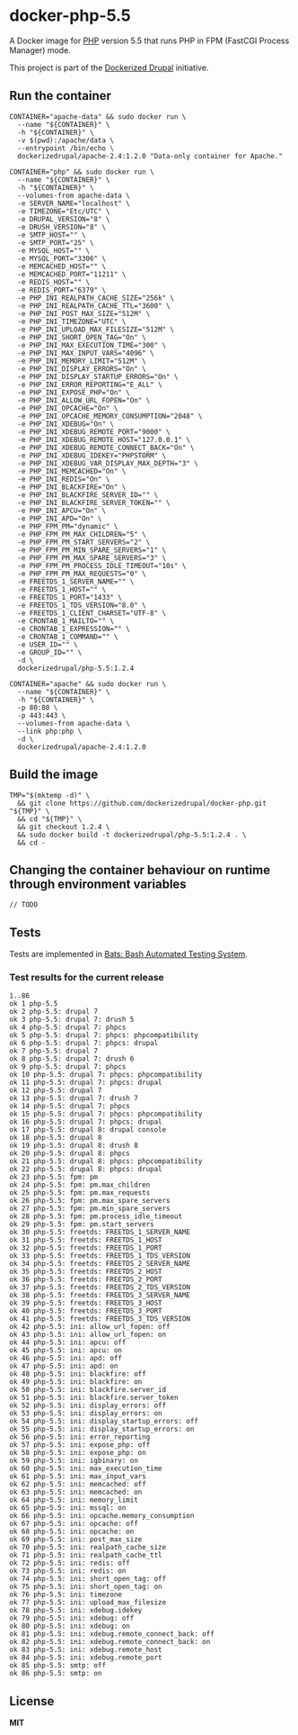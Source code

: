 # docker-php-5.5

A Docker image for [PHP](http://php.net/) version 5.5 that runs PHP in FPM (FastCGI Process Manager) mode.

This project is part of the [Dockerized Drupal](https://dockerizedrupal.com/) initiative.

## Run the container

    CONTAINER="apache-data" && sudo docker run \
      --name "${CONTAINER}" \
      -h "${CONTAINER}" \
      -v $(pwd):/apache/data \
      --entrypoint /bin/echo \
      dockerizedrupal/apache-2.4:1.2.0 "Data-only container for Apache."
      
    CONTAINER="php" && sudo docker run \
      --name "${CONTAINER}" \
      -h "${CONTAINER}" \
      --volumes-from apache-data \
      -e SERVER_NAME="localhost" \
      -e TIMEZONE="Etc/UTC" \
      -e DRUPAL_VERSION="8" \
      -e DRUSH_VERSION="8" \
      -e SMTP_HOST="" \
      -e SMTP_PORT="25" \
      -e MYSQL_HOST="" \
      -e MYSQL_PORT="3306" \
      -e MEMCACHED_HOST="" \
      -e MEMCACHED_PORT="11211" \
      -e REDIS_HOST="" \
      -e REDIS_PORT="6379" \
      -e PHP_INI_REALPATH_CACHE_SIZE="256k" \
      -e PHP_INI_REALPATH_CACHE_TTL="3600" \
      -e PHP_INI_POST_MAX_SIZE="512M" \
      -e PHP_INI_TIMEZONE="UTC" \
      -e PHP_INI_UPLOAD_MAX_FILESIZE="512M" \
      -e PHP_INI_SHORT_OPEN_TAG="On" \
      -e PHP_INI_MAX_EXECUTION_TIME="300" \
      -e PHP_INI_MAX_INPUT_VARS="4096" \
      -e PHP_INI_MEMORY_LIMIT="512M" \
      -e PHP_INI_DISPLAY_ERRORS="On" \
      -e PHP_INI_DISPLAY_STARTUP_ERRORS="On" \
      -e PHP_INI_ERROR_REPORTING="E_ALL" \
      -e PHP_INI_EXPOSE_PHP="On" \
      -e PHP_INI_ALLOW_URL_FOPEN="On" \
      -e PHP_INI_OPCACHE="On" \
      -e PHP_INI_OPCACHE_MEMORY_CONSUMPTION="2048" \
      -e PHP_INI_XDEBUG="On" \
      -e PHP_INI_XDEBUG_REMOTE_PORT="9000" \
      -e PHP_INI_XDEBUG_REMOTE_HOST="127.0.0.1" \
      -e PHP_INI_XDEBUG_REMOTE_CONNECT_BACK="On" \
      -e PHP_INI_XDEBUG_IDEKEY="PHPSTORM" \
      -e PHP_INI_XDEBUG_VAR_DISPLAY_MAX_DEPTH="3" \
      -e PHP_INI_MEMCACHED="On" \
      -e PHP_INI_REDIS="On" \
      -e PHP_INI_BLACKFIRE="On" \
      -e PHP_INI_BLACKFIRE_SERVER_ID="" \
      -e PHP_INI_BLACKFIRE_SERVER_TOKEN="" \
      -e PHP_INI_APCU="On" \
      -e PHP_INI_APD="On" \
      -e PHP_FPM_PM="dynamic" \
      -e PHP_FPM_PM_MAX_CHILDREN="5" \
      -e PHP_FPM_PM_START_SERVERS="2" \
      -e PHP_FPM_PM_MIN_SPARE_SERVERS="1" \
      -e PHP_FPM_PM_MAX_SPARE_SERVERS="3" \
      -e PHP_FPM_PM_PROCESS_IDLE_TIMEOUT="10s" \
      -e PHP_FPM_PM_MAX_REQUESTS="0" \
      -e FREETDS_1_SERVER_NAME="" \
      -e FREETDS_1_HOST="" \
      -e FREETDS_1_PORT="1433" \
      -e FREETDS_1_TDS_VERSION="8.0" \
      -e FREETDS_1_CLIENT_CHARSET="UTF-8" \
      -e CRONTAB_1_MAILTO="" \
      -e CRONTAB_1_EXPRESSION="" \
      -e CRONTAB_1_COMMAND="" \
      -e USER_ID="" \
      -e GROUP_ID="" \
      -d \
      dockerizedrupal/php-5.5:1.2.4

    CONTAINER="apache" && sudo docker run \
      --name "${CONTAINER}" \
      -h "${CONTAINER}" \
      -p 80:80 \
      -p 443:443 \
      --volumes-from apache-data \
      --link php:php \
      -d \
      dockerizedrupal/apache-2.4:1.2.0
      
## Build the image

    TMP="$(mktemp -d)" \
      && git clone https://github.com/dockerizedrupal/docker-php.git "${TMP}" \
      && cd "${TMP}" \
      && git checkout 1.2.4 \
      && sudo docker build -t dockerizedrupal/php-5.5:1.2.4 . \
      && cd -

## Changing the container behaviour on runtime through environment variables

    // TODO

## Tests

Tests are implemented in [Bats: Bash Automated Testing System](https://github.com/sstephenson/bats).

### Test results for the current release

    1..86
    ok 1 php-5.5
    ok 2 php-5.5: drupal 7
    ok 3 php-5.5: drupal 7: drush 5
    ok 4 php-5.5: drupal 7: phpcs
    ok 5 php-5.5: drupal 7: phpcs: phpcompatibility
    ok 6 php-5.5: drupal 7: phpcs: drupal
    ok 7 php-5.5: drupal 7
    ok 8 php-5.5: drupal 7: drush 6
    ok 9 php-5.5: drupal 7: phpcs
    ok 10 php-5.5: drupal 7: phpcs: phpcompatibility
    ok 11 php-5.5: drupal 7: phpcs: drupal
    ok 12 php-5.5: drupal 7
    ok 13 php-5.5: drupal 7: drush 7
    ok 14 php-5.5: drupal 7: phpcs
    ok 15 php-5.5: drupal 7: phpcs: phpcompatibility
    ok 16 php-5.5: drupal 7: phpcs: drupal
    ok 17 php-5.5: drupal 8: drupal console
    ok 18 php-5.5: drupal 8
    ok 19 php-5.5: drupal 8: drush 8
    ok 20 php-5.5: drupal 8: phpcs
    ok 21 php-5.5: drupal 8: phpcs: phpcompatibility
    ok 22 php-5.5: drupal 8: phpcs: drupal
    ok 23 php-5.5: fpm: pm
    ok 24 php-5.5: fpm: pm.max_children
    ok 25 php-5.5: fpm: pm.max_requests
    ok 26 php-5.5: fpm: pm.max_spare_servers
    ok 27 php-5.5: fpm: pm.min_spare_servers
    ok 28 php-5.5: fpm: pm.process_idle_timeout
    ok 29 php-5.5: fpm: pm.start_servers
    ok 30 php-5.5: freetds: FREETDS_1_SERVER_NAME
    ok 31 php-5.5: freetds: FREETDS_1_HOST
    ok 32 php-5.5: freetds: FREETDS_1_PORT
    ok 33 php-5.5: freetds: FREETDS_1_TDS_VERSION
    ok 34 php-5.5: freetds: FREETDS_2_SERVER_NAME
    ok 35 php-5.5: freetds: FREETDS_2_HOST
    ok 36 php-5.5: freetds: FREETDS_2_PORT
    ok 37 php-5.5: freetds: FREETDS_2_TDS_VERSION
    ok 38 php-5.5: freetds: FREETDS_3_SERVER_NAME
    ok 39 php-5.5: freetds: FREETDS_3_HOST
    ok 40 php-5.5: freetds: FREETDS_3_PORT
    ok 41 php-5.5: freetds: FREETDS_3_TDS_VERSION
    ok 42 php-5.5: ini: allow_url_fopen: off
    ok 43 php-5.5: ini: allow_url_fopen: on
    ok 44 php-5.5: ini: apcu: off
    ok 45 php-5.5: ini: apcu: on
    ok 46 php-5.5: ini: apd: off
    ok 47 php-5.5: ini: apd: on
    ok 48 php-5.5: ini: blackfire: off
    ok 49 php-5.5: ini: blackfire: on
    ok 50 php-5.5: ini: blackfire.server_id
    ok 51 php-5.5: ini: blackfire.server_token
    ok 52 php-5.5: ini: display_errors: off
    ok 53 php-5.5: ini: display_errors: on
    ok 54 php-5.5: ini: display_startup_errors: off
    ok 55 php-5.5: ini: display_startup_errors: on
    ok 56 php-5.5: ini: error_reporting
    ok 57 php-5.5: ini: expose_php: off
    ok 58 php-5.5: ini: expose_php: on
    ok 59 php-5.5: ini: igbinary: on
    ok 60 php-5.5: ini: max_execution_time
    ok 61 php-5.5: ini: max_input_vars
    ok 62 php-5.5: ini: memcached: off
    ok 63 php-5.5: ini: memcached: on
    ok 64 php-5.5: ini: memory_limit
    ok 65 php-5.5: ini: mssql: on
    ok 66 php-5.5: ini: opcache.memory_consumption
    ok 67 php-5.5: ini: opcache: off
    ok 68 php-5.5: ini: opcache: on
    ok 69 php-5.5: ini: post_max_size
    ok 70 php-5.5: ini: realpath_cache_size
    ok 71 php-5.5: ini: realpath_cache_ttl
    ok 72 php-5.5: ini: redis: off
    ok 73 php-5.5: ini: redis: on
    ok 74 php-5.5: ini: short_open_tag: off
    ok 75 php-5.5: ini: short_open_tag: on
    ok 76 php-5.5: ini: timezone
    ok 77 php-5.5: ini: upload_max_filesize
    ok 78 php-5.5: ini: xdebug.idekey
    ok 79 php-5.5: ini: xdebug: off
    ok 80 php-5.5: ini: xdebug: on
    ok 81 php-5.5: ini: xdebug.remote_connect_back: off
    ok 82 php-5.5: ini: xdebug.remote_connect_back: on
    ok 83 php-5.5: ini: xdebug.remote_host
    ok 84 php-5.5: ini: xdebug.remote_port
    ok 85 php-5.5: smtp: off
    ok 86 php-5.5: smtp: on

## License

**MIT**
